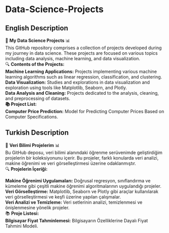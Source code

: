 # Data-Science-Projects

## English Description
🚀 **My Data Science Projects** 📊  
This GitHub repository comprises a collection of projects developed during my journey in data science. These projects are focused on various topics including data analysis, machine learning, and data visualization.  
🔍 **Contents of the Projects:**  
**Machine Learning Applications:** Projects implementing various machine learning algorithms such as linear regression, classification, and clustering.  
**Data Visualization:** Studies and explorations in data visualization and exploration using tools like Matplotlib, Seaborn, and Plotly.  
**Data Analysis and Cleaning:** Projects dedicated to the analysis, cleaning, and preprocessing of datasets.  
**📚 Project List:**  
**Computer Price Prediction:** Model for Predicting Computer Prices Based on Computer Specifications.

## Turkish Description
🚀 **Veri Bilimi Projelerim** 📊   
Bu GitHub deposu, veri bilimi alanındaki öğrenme serüvenimde geliştirdiğim projelerin bir koleksiyonunu içerir. Bu projeler, farklı konularda veri analizi, makine öğrenimi ve veri görselleştirmesi üzerine odaklanmıştır.  
🔍 **Projelerin İçeriği:** 

**Makine Öğrenimi Uygulamaları:** Doğrusal regresyon, sınıflandırma ve kümeleme gibi çeşitli makine öğrenimi algoritmalarının uygulandığı projeler.  
**Veri Görselleştirme:** Matplotlib, Seaborn ve Plotly gibi araçlar kullanılarak veri görselleştirmesi ve keşfi üzerine yapılan çalışmalar.  
**Veri Analizi ve Temizleme:** Veri setlerinin analizi, temizlenmesi ve önişlenmesine yönelik projeler.  
📚 **Proje Listesi:**  
**Bilgisayar Fiyat Tahminlemesi:** Bilgisayarın Özelliklerine Dayalı Fiyat Tahmini Modeli.


